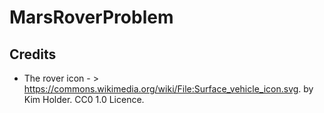 # MarsRoverProblem


## Credits

- The rover icon - > https://commons.wikimedia.org/wiki/File:Surface_vehicle_icon.svg. by Kim Holder. CC0 1.0 Licence.
